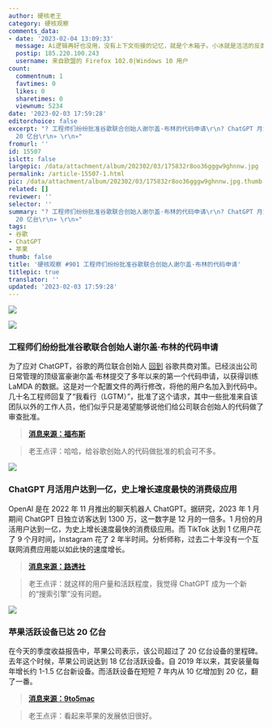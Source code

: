 ```yaml
---
author: 硬核老王
category: 硬核观察
comments_data:
- date: '2023-02-04 13:09:33'
  message: Ai逻辑再好也没用，没有上下文衔接的记忆，就是个木箱子。小冰就是活活的反面教材
  postip: 185.220.100.243
  username: 来自欧盟的 Firefox 102.0|Windows 10 用户
count:
  commentnum: 1
  favtimes: 0
  likes: 0
  sharetimes: 0
  viewnum: 5234
date: '2023-02-03 17:59:28'
editorchoice: false
excerpt: "? 工程师们纷纷批准谷歌联合创始人谢尔盖·布林的代码申请\r\n? ChatGPT 月活用户达到一亿，史上增长速度最快的消费级应用\r\n? 苹果活跃设备已达
  20 亿台\r\n» \r\n»"
fromurl: ''
id: 15507
islctt: false
largepic: /data/attachment/album/202302/03/175832r8oo36gggw9ghnnw.jpg
permalink: /article-15507-1.html
pic: /data/attachment/album/202302/03/175832r8oo36gggw9ghnnw.jpg.thumb.jpg
related: []
reviewer: ''
selector: ''
summary: "? 工程师们纷纷批准谷歌联合创始人谢尔盖·布林的代码申请\r\n? ChatGPT 月活用户达到一亿，史上增长速度最快的消费级应用\r\n? 苹果活跃设备已达
  20 亿台\r\n» \r\n»"
tags:
- 谷歌
- ChatGPT
- 苹果
thumb: false
title: '硬核观察 #901 工程师们纷纷批准谷歌联合创始人谢尔盖·布林的代码申请'
titlepic: true
translator: ''
updated: '2023-02-03 17:59:28'
---
```


![](/data/attachment/album/202302/03/175832r8oo36gggw9ghnnw.jpg)


![](/data/attachment/album/202302/03/175841qujrrhg3ghzhqorx.jpg)


### 工程师们纷纷批准谷歌联合创始人谢尔盖·布林的代码申请


为了应对 ChatGPT，谷歌的两位联合创始人 [回到](/article-15465-1.html) 谷歌共商对策。已经淡出公司日常管理的顶级富豪谢尔盖·布林提交了多年以来的第一个代码申请，以获得训练 LaMDA 的数据。这是对一个配置文件的两行修改，将他的用户名加入到代码中。几十名工程师回复了“我看行（LGTM）”，批准了这个请求，其中一些批准来自该团队以外的工作人员，他们似乎只是渴望能够说他们给公司联合创始人的代码做了审查批准。



> 
> **[消息来源：福布斯](https://www.forbes.com/sites/richardnieva/2023/01/31/sergey-brin-code-request-lamda/?sh=719e5fdb7ce6)**
> 
> 
> 



> 
> 老王点评：哈哈，给谷歌创始人的代码做批准的机会可不多。
> 
> 
> 


![](/data/attachment/album/202302/03/175852lcylofo9xxfy69l3.jpg)


### ChatGPT 月活用户达到一亿，史上增长速度最快的消费级应用


OpenAI 是在 2022 年 11 月推出的聊天机器人 ChatGPT。据研究，2023 年 1 月期间 ChatGPT 日独立访客达到 1300 万，这一数字是 12 月的一倍多。1 月份的月活用户达到一亿，为史上增长速度最快的消费级应用。而 TikTok 达到 1 亿用户花了 9 个月时间，Instagram 花了 2 年半时间。分析师称，过去二十年没有一个互联网消费应用能以如此快的速度增长。



> 
> **[消息来源：路透社](https://www.reuters.com/technology/chatgpt-sets-record-fastest-growing-user-base-analyst-note-2023-02-01/)**
> 
> 
> 



> 
> 老王点评：就这样的用户量和活跃程度，我觉得 ChatGPT 成为一个新的“搜索引擎”没有问题。
> 
> 
> 


![](/data/attachment/album/202302/03/175906iyoyj4ccwj9n3fwf.jpg)


### 苹果活跃设备已达 20 亿台


在今天的季度收益报告中，苹果公司表示，该公司超过了 20 亿台设备的里程碑。去年这个时候，苹果公司说达到 18 亿台活跃设备。自 2019 年以来，其安装量每年增长约 1-1.5 亿台新设备。而活跃设备在短短 7 年内从 10 亿增加到 20 亿，翻了一番。



> 
> **[消息来源：9to5mac](https://9to5mac.com/2023/02/02/apple-hits-2-billion-active-devices/)**
> 
> 
> 



> 
> 老王点评：看起来苹果的发展依旧很好。
> 
> 
>